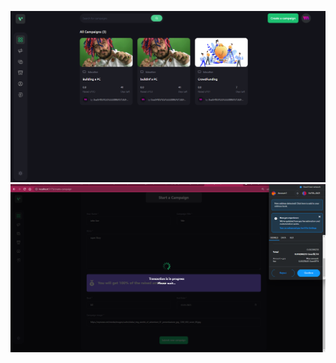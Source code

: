 ![alt text](https://github.com/archill11/web3-Solidity-React-crowdfunding/blob/main/client/src/assets/myimg2.png?raw=true)
![alt text](https://github.com/archill11/web3-Solidity-React-crowdfunding/blob/main/client/src/assets/myimg1.png?raw=true)

